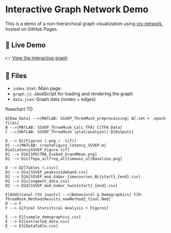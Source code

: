 # Interactive Graph Network Demo

This is a demo of a non-hierarchical graph visualization using [vis-network](https://visjs.github.io/vis-network/), hosted on GitHub Pages.

## 🔗 Live Demo

👉 [View the interactive graph](https://yourusername.github.io/graph-network-demo/)

## 📁 Files

- `index.html`: Main page
- `graph.js`: JavaScript for loading and rendering the graph
- `data.json`: Graph data (nodes + edges)


flowchart TD

    A[Raw Data] -->|MATLAB: SSVEP_ThreeMusk_preprocessing| B[.set + .epoch files]
    B -->|MATLAB: SSVEP_ThreeMusk_Calc_TFA| C[TFA Data]
    C -->|MATLAB: SSVEP_ThreeMusk (plot/analyze)| D[Outputs]

    D --> D1[Figures (.png / .tif)]
    D1 -->|MATLAB: createFigure_latency_SSVEP.m| D1a[LatencySSVEP_Figure.tif]
    D1 --> D1b[SPECTRA_Evoked_GrandMean.png]
    D1 --> D1c[Topo_allfreq_alltimewin_allBaseline.png]

    D --> D2[Tables (.csv)]
    D2 --> D2a[SSVEP_peakvssideband.csv]
    D2 --> D2b[SSVEP_mod_Gabor_timecourses_BL{start}_{end}.csv]
    D2 --> D2c[segment_data.csv]
    D2 --> D2d[SSVEP_mod_Gabor_twin{start}_{end}.csv]

    E[Additional CSV inputs] -->|Behavioral & Demographics| F[R: ThreeMusk_MethodsResults_newMethod2_final.Rmd]
    D --> F
    F --> G[Final Statistical Analysis + Figures]

    E --> E1[sample_demographics.csv]
    E --> E2[extracted_data.csv]
    E --> E3[DataTable.csv]
